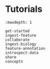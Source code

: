 # Tutorials

```{toctree}
:maxdepth: 1

get-started
ingest-feature
collaborate
ingest-biology
feature-annotation
introspect-data
share
concepts
```
